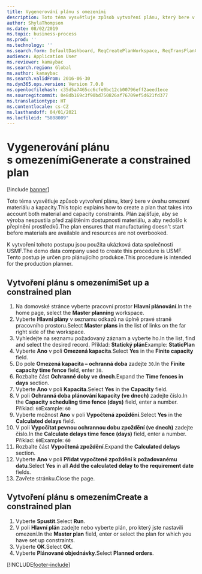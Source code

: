 ```yaml
---
title: Vygenerování plánu s omezeními
description: Toto téma vysvětluje způsob vytvoření plánu, který bere v úvahu omezení materiálu a kapacity.
author: ShylaThompson
ms.date: 08/02/2019
ms.topic: business-process
ms.prod: ''
ms.technology: ''
ms.search.form: DefaultDashboard, ReqCreatePlanWorkspace, ReqTransPlanCard, ReqPlanSched
audience: Application User
ms.reviewer: kamaybac
ms.search.region: Global
ms.author: kamaybac
ms.search.validFrom: 2016-06-30
ms.dyn365.ops.version: Version 7.0.0
ms.openlocfilehash: c35d5a7465cc6cfe0bc12cb00796eff2aeed1ece
ms.sourcegitcommit: 0e8db169c3f90bd750826af76709ef5d621fd377
ms.translationtype: HT
ms.contentlocale: cs-CZ
ms.lasthandoff: 04/01/2021
ms.locfileid: "5808009"
---
```

# <a name="generate-a-constrained-plan"></a><span data-ttu-id="a57ba-103">Vygenerování plánu s omezeními</span><span class="sxs-lookup"><span data-stu-id="a57ba-103">Generate a constrained plan</span></span>

[!include [banner](../../includes/banner.md)]

<span data-ttu-id="a57ba-104">Toto téma vysvětluje způsob vytvoření plánu, který bere v úvahu omezení materiálu a kapacity.</span><span class="sxs-lookup"><span data-stu-id="a57ba-104">This topic explains how to create a plan that takes into account both material and capacity constraints.</span></span> <span data-ttu-id="a57ba-105">Plán zajišťuje, aby se výroba nespustila před zajištěním dostupnosti materiálu, a aby nedošlo k přeplnění prostředků.</span><span class="sxs-lookup"><span data-stu-id="a57ba-105">The plan ensures that manufacturing doesn't start before materials are available and resources are not overbooked.</span></span> 

<span data-ttu-id="a57ba-106">K vytvoření tohoto postupu jsou použita ukázková data společnosti USMF.</span><span class="sxs-lookup"><span data-stu-id="a57ba-106">The demo data company used to create this procedure is USMF.</span></span> <span data-ttu-id="a57ba-107">Tento postup je určen pro plánujícího produkce.</span><span class="sxs-lookup"><span data-stu-id="a57ba-107">This procedure is intended for the production planner.</span></span>


## <a name="set-up-a-constrained-plan"></a><span data-ttu-id="a57ba-108">Vytvoření plánu s omezeními</span><span class="sxs-lookup"><span data-stu-id="a57ba-108">Set up a constrained plan</span></span>
1. <span data-ttu-id="a57ba-109">Na domovské stránce vyberte pracovní prostor **Hlavní plánování**.</span><span class="sxs-lookup"><span data-stu-id="a57ba-109">In the home page, select the **Master planning** workspace.</span></span>
2. <span data-ttu-id="a57ba-110">Vyberte **Hlavní plány** v seznamu odkazů na úplně pravé straně pracovního prostoru.</span><span class="sxs-lookup"><span data-stu-id="a57ba-110">Select **Master plans** in the list of links on the far right side of the workspace.</span></span>
3. <span data-ttu-id="a57ba-111">Vyhledejte na seznamu požadovaný záznam a vyberte ho.</span><span class="sxs-lookup"><span data-stu-id="a57ba-111">In the list, find and select the desired record.</span></span> <span data-ttu-id="a57ba-112">Příklad: **Statický plán**</span><span class="sxs-lookup"><span data-stu-id="a57ba-112">Example: **StaticPlan**</span></span>  
4. <span data-ttu-id="a57ba-113">Vyberte **Ano** v poli **Omezená kapacita**.</span><span class="sxs-lookup"><span data-stu-id="a57ba-113">Select **Yes** in the **Finite capacity** field.</span></span>
5. <span data-ttu-id="a57ba-114">Do pole **Omezená kapacita – ochranná doba** zadejte `30`.</span><span class="sxs-lookup"><span data-stu-id="a57ba-114">In the **Finite capacity time fence** field, enter `30`.</span></span>
6. <span data-ttu-id="a57ba-115">Rozbalte část **Ochranné doby ve dnech**.</span><span class="sxs-lookup"><span data-stu-id="a57ba-115">Expand the **Time fences in days** section.</span></span>
7. <span data-ttu-id="a57ba-116">Vyberte **Ano** v poli **Kapacita**.</span><span class="sxs-lookup"><span data-stu-id="a57ba-116">Select **Yes** in the **Capacity** field.</span></span>
8. <span data-ttu-id="a57ba-117">V poli **Ochranná doba plánování kapacity (ve dnech)** zadejte číslo.</span><span class="sxs-lookup"><span data-stu-id="a57ba-117">In the **Capacity scheduling time fence (days)** field, enter a number.</span></span> <span data-ttu-id="a57ba-118">Příklad: `60`</span><span class="sxs-lookup"><span data-stu-id="a57ba-118">Example: `60`</span></span>  
9. <span data-ttu-id="a57ba-119">Vyberte možnost **Ano** v poli **Vypočtená zpoždění**.</span><span class="sxs-lookup"><span data-stu-id="a57ba-119">Select **Yes** in the **Calculated delays** field.</span></span>
10. <span data-ttu-id="a57ba-120">V poli **Vypočítat pevnou ochrannou dobu zpoždění (ve dnech)** zadejte číslo.</span><span class="sxs-lookup"><span data-stu-id="a57ba-120">In the **Calculate delays time fence (days)** field, enter a number.</span></span> <span data-ttu-id="a57ba-121">Příklad: `60`</span><span class="sxs-lookup"><span data-stu-id="a57ba-121">Example: `60`</span></span> 
11. <span data-ttu-id="a57ba-122">Rozbalte část **Vypočtená zpoždění**.</span><span class="sxs-lookup"><span data-stu-id="a57ba-122">Expand the **Calculated delays** section.</span></span>
12. <span data-ttu-id="a57ba-123">Vyberte **Ano** v poli **Přidat vypočtené zpoždění k požadovanému datu**.</span><span class="sxs-lookup"><span data-stu-id="a57ba-123">Select **Yes** in all **Add the calculated delay to the requirement date** fields.</span></span>
13. <span data-ttu-id="a57ba-124">Zavřete stránku.</span><span class="sxs-lookup"><span data-stu-id="a57ba-124">Close the page.</span></span>

## <a name="create-a-constrained-plan"></a><span data-ttu-id="a57ba-125">Vytvoření plánu s omezením</span><span class="sxs-lookup"><span data-stu-id="a57ba-125">Create a constrained plan</span></span>
1. <span data-ttu-id="a57ba-126">Vyberte **Spustit**.</span><span class="sxs-lookup"><span data-stu-id="a57ba-126">Select **Run**.</span></span>
2. <span data-ttu-id="a57ba-127">V poli **Hlavní plán** zadejte nebo vyberte plán, pro který jste nastavili omezení.</span><span class="sxs-lookup"><span data-stu-id="a57ba-127">In the **Master plan** field, enter or select the plan for which you have set up constraints.</span></span>  
3. <span data-ttu-id="a57ba-128">Vyberte **OK**.</span><span class="sxs-lookup"><span data-stu-id="a57ba-128">Select **OK**.</span></span>
4. <span data-ttu-id="a57ba-129">Vyberte **Plánované objednávky**.</span><span class="sxs-lookup"><span data-stu-id="a57ba-129">Select **Planned orders**.</span></span>



[!INCLUDE[footer-include](../../../includes/footer-banner.md)]